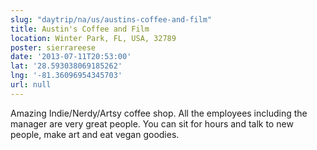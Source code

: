 ```yaml
---
slug: "daytrip/na/us/austins-coffee-and-film"
title: Austin's Coffee and Film
location: Winter Park, FL, USA, 32789
poster: sierrareese
date: '2013-07-11T20:53:00'
lat: '28.593038069185262'
lng: '-81.36096954345703'
url: null
---
```


Amazing Indie/Nerdy/Artsy coffee shop. All the employees including the manager are very great people. You can sit for hours and talk to new people, make art and eat vegan goodies.

